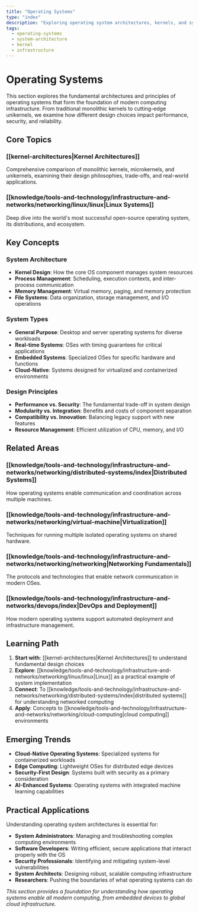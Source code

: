 ```yaml
---
title: "Operating Systems"
type: "index"
description: "Exploring operating system architectures, kernels, and system design principles that power modern computing."
tags:
  - operating-systems
  - system-architecture
  - kernel
  - infrastructure
---
```


# Operating Systems

This section explores the fundamental architectures and principles of operating systems that form the foundation of modern computing infrastructure. From traditional monolithic kernels to cutting-edge unikernels, we examine how different design choices impact performance, security, and reliability.

## Core Topics

### [[kernel-architectures|Kernel Architectures]]
Comprehensive comparison of monolithic kernels, microkernels, and unikernels, examining their design philosophies, trade-offs, and real-world applications.

### [[knowledge/tools-and-technology/infrastructure-and-networks/networking/linux/linux|Linux Systems]]
Deep dive into the world's most successful open-source operating system, its distributions, and ecosystem.

## Key Concepts

### System Architecture
- **Kernel Design**: How the core OS component manages system resources
- **Process Management**: Scheduling, execution contexts, and inter-process communication
- **Memory Management**: Virtual memory, paging, and memory protection
- **File Systems**: Data organization, storage management, and I/O operations

### System Types
- **General Purpose**: Desktop and server operating systems for diverse workloads
- **Real-time Systems**: OSes with timing guarantees for critical applications
- **Embedded Systems**: Specialized OSes for specific hardware and functions
- **Cloud-Native**: Systems designed for virtualized and containerized environments

### Design Principles
- **Performance vs. Security**: The fundamental trade-off in system design
- **Modularity vs. Integration**: Benefits and costs of component separation
- **Compatibility vs. Innovation**: Balancing legacy support with new features
- **Resource Management**: Efficient utilization of CPU, memory, and I/O

## Related Areas

### [[knowledge/tools-and-technology/infrastructure-and-networks/networking/distributed-systems/index|Distributed Systems]]
How operating systems enable communication and coordination across multiple machines.

### [[knowledge/tools-and-technology/infrastructure-and-networks/networking/virtual-machine|Virtualization]]
Techniques for running multiple isolated operating systems on shared hardware.

### [[knowledge/tools-and-technology/infrastructure-and-networks/networking/networking|Networking Fundamentals]]
The protocols and technologies that enable network communication in modern OSes.

### [[knowledge/tools-and-technology/infrastructure-and-networks/devops/index|DevOps and Deployment]]
How modern operating systems support automated deployment and infrastructure management.

## Learning Path

1. **Start with**: [[kernel-architectures|Kernel Architectures]] to understand fundamental design choices
2. **Explore**: [[knowledge/tools-and-technology/infrastructure-and-networks/networking/linux/linux|Linux]] as a practical example of system implementation
3. **Connect**: To [[knowledge/tools-and-technology/infrastructure-and-networks/networking/distributed-systems/index|distributed systems]] for understanding networked computing
4. **Apply**: Concepts to [[knowledge/tools-and-technology/infrastructure-and-networks/networking/cloud-computing|cloud computing]] environments

## Emerging Trends

- **Cloud-Native Operating Systems**: Specialized systems for containerized workloads
- **Edge Computing**: Lightweight OSes for distributed edge devices
- **Security-First Design**: Systems built with security as a primary consideration
- **AI-Enhanced Systems**: Operating systems with integrated machine learning capabilities

## Practical Applications

Understanding operating system architectures is essential for:

- **System Administrators**: Managing and troubleshooting complex computing environments
- **Software Developers**: Writing efficient, secure applications that interact properly with the OS
- **Security Professionals**: Identifying and mitigating system-level vulnerabilities
- **System Architects**: Designing robust, scalable computing infrastructure
- **Researchers**: Pushing the boundaries of what operating systems can do

*This section provides a foundation for understanding how operating systems enable all modern computing, from embedded devices to global cloud infrastructure.*